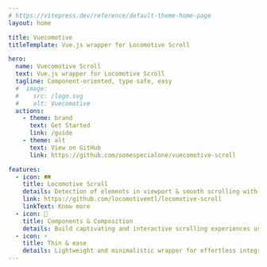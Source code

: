 ```yaml
---
# https://vitepress.dev/reference/default-theme-home-page
layout: home

title: Vuecomotive
titleTemplate: Vue.js wrapper for Locomotive Scroll

hero:
  name: Vuecomotive Scroll
  text: Vue.js wrapper for Locomotive Scroll
  tagline: Component-oriented, type safe, easy
  #  image:
  #    src: /logo.svg
  #    alt: Vuecomotive
  actions:
    - theme: brand
      text: Get Started
      link: /guide
    - theme: alt
      text: View on GitHub
      link: https://github.com/somespecialone/vuecomotive-scroll

features:
  - icon: 🛤️
    title: Locomotive Scroll
    details: Detection of elements in viewport & smooth scrolling with parallax.
    link: https://github.com/locomotivemtl/locomotive-scroll
    linkText: Know more
  - icon: 🧩
    title: Components & Composition
    details: Build captivating and interactive scrolling experiences using native Vue.js features.
  - icon: ⚡
    title: Thin & ease
    details: Lightweight and minimalistic wrapper for effortless integration with Locomotive Scroll.
---
```

